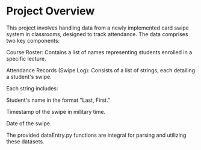 # Project Overview
This project involves handling data from a newly implemented card swipe system in classrooms, designed to track attendance. The data comprises two key components:

Course Roster: Contains a list of names representing students enrolled in a specific lecture.

Attendance Records (Swipe Log): Consists of a list of strings, each detailing a student's swipe.

Each string includes:

Student's name in the format "Last, First."

Timestamp of the swipe in military time.

Date of the swipe.

The provided dataEntry.py functions are integral for parsing and utilizing these datasets.
